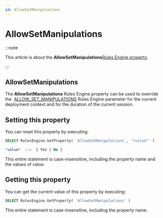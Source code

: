 ```yaml
---
id: AllowSetManipulations
---
```


# AllowSetManipulations




:::note

This article is about the **AllowSetManipulations**[Rules Engine property](/Modeller_and_Rules_Engine/Rules_Engine_properties).

:::

## **AllowSetManipulations**

The **AllowSetManipulations** Rules Engine property can be used to override the  [ALLOW_SET_MANIPULATIONS](/Modeller_and_Rules_Engine/Introducing_USoft_Modeller_and_Rules_Engine/Rules_Engine_parameters.md) Rules Engine parameter for the current deployment context and for the duration of the current session.

## Setting this property

You can reset this property by executing:

```sql
SELECT RulesEngine.SetProperty( 'AllowSetManipulations', '*value*' )

*value*  ::=  { Yes | No }
```

This entire statement is case-insensitive, including the property name and the values of *value*.

## Getting this property

You can get the current value of this property by executing:

```sql
SELECT RulesEngine.GetProperty( 'AllowSetManipulations' )
```

This entire statement is case-insensitive, including the property name.

 

 